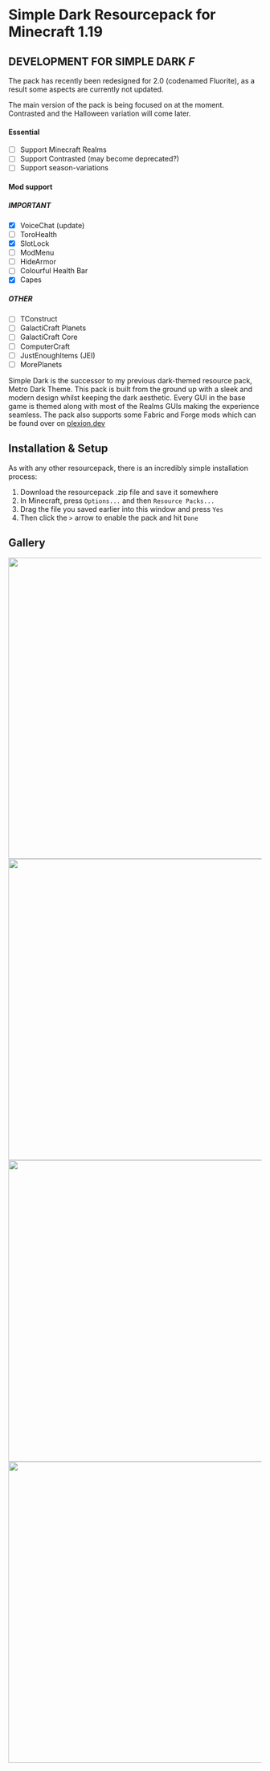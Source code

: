 # Simple Dark Resourcepack for Minecraft 1.19

## DEVELOPMENT FOR SIMPLE DARK *F*

The pack has recently been redesigned for 2.0 (codenamed Fluorite), as a result some aspects are currently not updated.

The main version of the pack is being focused on at the moment. Contrasted and the Halloween variation will come later.

#### Essential
- [ ] Support Minecraft Realms
- [ ] Support Contrasted (may become deprecated?)
- [ ] Support season-variations

#### Mod support
##### IMPORTANT
- [x] VoiceChat (update)
- [ ] ToroHealth
- [x] SlotLock
- [ ] ModMenu
- [ ] HideArmor
- [ ] Colourful Health Bar
- [x] Capes
##### OTHER
- [ ] TConstruct
- [ ] GalactiCraft Planets
- [ ] GalactiCraft Core
- [ ] ComputerCraft
- [ ] JustEnoughItems (JEI)
- [ ] MorePlanets

Simple Dark is the successor to my previous dark-themed resource pack, Metro Dark Theme. This pack is built from the ground up with a sleek and modern design whilst keeping the dark aesthetic. Every GUI in the base game is themed along with most of the Realms GUIs making the experience seamless. The pack also supports some Fabric and Forge mods which can be found over on [plexion.dev](https://l.plexion.dev/simpledark#featuring)

## Installation & Setup

As with any other resourcepack, there is an incredibly simple installation process:

1. Download the resourcepack .zip file and save it somewhere
2. In Minecraft, press `Options...` and then `Resource Packs...`
3. Drag the file you saved earlier into this window and press `Yes`
4. Then click the `>` arrow to enable the pack and hit `Done`

## Gallery

<img src="https://plexion.dev/library/simpledark/gal0.png" width="600">
<img src="https://plexion.dev/library/simpledark/gal1.png" width="600">
<img src="https://plexion.dev/library/simpledark/gal3.png" width="600">
<img src="https://plexion.dev/library/simpledark/gal4.png" width="600">
